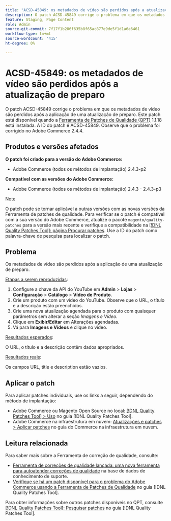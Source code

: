 ```yaml
---
title: "ACSD-45849: os metadados de vídeo são perdidos após a atualização de preparo"
description: O patch ACSD-45849 corrige o problema em que os metadados de vídeo são perdidos após a aplicação de uma atualização de preparo. Este patch está disponível quando a [Ferramenta de correções de qualidade (QPT)](https://experienceleague.adobe.com/en/docs/commerce-knowledge-base/kb/announcements/commerce-announcements/magento-quality-patches-released-new-tool-to-self-serve-quality-patches) 1.1.18 está instalada. A ID do patch é ACSD-45849. Observe que o problema foi corrigido no Adobe Commerce 2.4.4.
feature: Staging, Page Content
role: Admin
source-git-commit: 7f17f1b286f635b8f65ac877e9de5f1d1a6a6461
workflow-type: tm+mt
source-wordcount: '415'
ht-degree: 0%

---
```


# ACSD-45849: os metadados de vídeo são perdidos após a atualização de preparo

O patch ACSD-45849 corrige o problema em que os metadados de vídeo são perdidos após a aplicação de uma atualização de preparo. Este patch está disponível quando a [Ferramenta de Patches de Qualidade (QPT)](https://experienceleague.adobe.com/en/docs/commerce-knowledge-base/kb/announcements/commerce-announcements/magento-quality-patches-released-new-tool-to-self-serve-quality-patches) 1.1.18 está instalada. A ID do patch é ACSD-45849. Observe que o problema foi corrigido no Adobe Commerce 2.4.4.

## Produtos e versões afetados

**O patch foi criado para a versão do Adobe Commerce:**

* Adobe Commerce (todos os métodos de implantação) 2.4.3-p2

**Compatível com as versões do Adobe Commerce:**

* Adobe Commerce (todos os métodos de implantação) 2.4.3 - 2.4.3-p3

>[!NOTE]
>
>O patch pode se tornar aplicável a outras versões com as novas versões da Ferramenta de patches de qualidade. Para verificar se o patch é compatível com a sua versão do Adobe Commerce, atualize o pacote `magento/quality-patches` para a versão mais recente e verifique a compatibilidade na [[!DNL Quality Patches Tool]: página Procurar patches](https://experienceleague.adobe.com/en/docs/commerce-knowledge-base/kb/announcements/commerce-announcements/magento-quality-patches-released-new-tool-to-self-serve-quality-patches). Use a ID do patch como palavra-chave de pesquisa para localizar o patch.

## Problema

Os metadados de vídeo são perdidos após a aplicação de uma atualização de preparo.

<u>Etapas a serem reproduzidas</u>:

1. Configure a chave da API do YouTube em **Admin** > **Lojas** > **Configuração** > **Catálogo** > **Vídeo de Produto**.
1. Crie um produto com um vídeo do YouTube. Observe que o URL, o título e a descrição estão preenchidos.
1. Crie uma nova atualização agendada para o produto com quaisquer parâmetros sem alterar a seção *Imagens e Vídeo*.
1. Clique em **Exibir/Editar** em Alterações agendadas.
1. Vá para **Imagens e Vídeos** e clique no vídeo.

<u>Resultados esperados</u>:

O URL, o título e a descrição contêm dados apropriados.

<u>Resultados reais</u>:

Os campos URL, title e description estão vazios.

## Aplicar o patch

Para aplicar patches individuais, use os links a seguir, dependendo do método de implantação:

* Adobe Commerce ou Magento Open Source no local: [[!DNL Quality Patches Tool] > Uso](/help/tools/quality-patches-tool/usage.md) no guia [!DNL Quality Patches Tool].
* Adobe Commerce na infraestrutura em nuvem: [Atualizações e patches > Aplicar patches](https://experienceleague.adobe.com/docs/commerce-cloud-service/user-guide/develop/upgrade/apply-patches.html) no guia do Commerce na infraestrutura em nuvem.

## Leitura relacionada

Para saber mais sobre a Ferramenta de correção de qualidade, consulte:

* [Ferramenta de correções de qualidade lançada: uma nova ferramenta para autoatender correções de qualidade](https://experienceleague.adobe.com/en/docs/commerce-knowledge-base/kb/announcements/commerce-announcements/magento-quality-patches-released-new-tool-to-self-serve-quality-patches) na base de dados de conhecimento de suporte.
* [Verifique se há um patch disponível para o problema do Adobe Commerce usando a Ferramenta de Patches de Qualidade](/help/tools/quality-patches-tool/patches-available-in-qpt/check-patch-for-magento-issue-with-magento-quality-patches.md) no guia [!DNL Quality Patches Tool].

Para obter informações sobre outros patches disponíveis no QPT, consulte [[!DNL Quality Patches Tool]: Pesquisar patches](https://experienceleague.adobe.com/tools/commerce-quality-patches/index.html) no guia [!DNL Quality Patches Tool].

